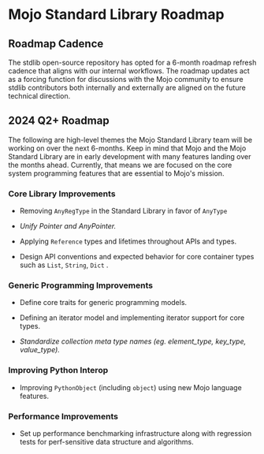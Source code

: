 # Mojo Standard Library Roadmap

## Roadmap Cadence

The stdlib open-source repository has opted for a 6-month roadmap refresh
cadence that aligns with our internal workflows. The roadmap updates act as a
forcing function for discussions with the Mojo community to ensure stdlib
contributors both internally and externally are aligned on the future technical
direction.

## 2024 Q2+ Roadmap

The following are high-level themes the Mojo Standard Library team will be
working on over the next 6-months. Keep in mind that Mojo and the Mojo Standard
Library are in early development with many features landing over the months
ahead. Currently, that means we are focused on the core system programming
features that are essential to Mojo's mission.

### Core Library Improvements

- Removing `AnyRegType` in the Standard Library in favor of `AnyType`

- *Unify Pointer and AnyPointer.*

- Applying `Reference` types and lifetimes throughout APIs and types.

- Design API conventions and expected behavior for core container types such
  as `List`, `String`, `Dict` .

### Generic Programming Improvements

- Define core traits for generic programming models.

- Defining an iterator model and implementing iterator support for core types.

- *Standardize collection meta type names (eg. element_type, key_type,*
  *value_type).*

### Improving Python Interop

- Improving `PythonObject` (including `object`) using new Mojo language
  features.

### Performance Improvements

- Set up performance benchmarking infrastructure along with regression tests for
  perf-sensitive data structure and algorithms.
